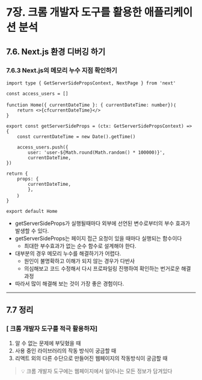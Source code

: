 # 7장.  크롬 개발자 도구를 활용한 애플리케이션 분석

## 7.6. Next.js 환경 디버깅 하기

### 7.6.3 Next.js의 메모리 누수 지점 확인하기

```tsx
import type { GetServerSidePropsContext, NextPage } from 'next'

const access_users = []

function Home({ currentDateTime }: { currentDateTime: number})｛
	return <>{cfcurrentDateTime}</>
}

export const getServerSideProps = (ctx: GetServerSidePropsContext) => {
	const currentDateTime = new Date().getTime()

	access_users.push({
		user: 'user-${Math.round(Math.random() * 100000)}', 
		currentDateTime,
})

return {
	props: {
		currentDateTime,
		},
	｝
}
	
export default Home
```

- getServerSideProps가 실행될때마다 외부에 선언된 변수로부터의 부수 효과가 발생할 수 있다.
- getServerSideProps는 페이지 접근 요청이 있을 때마다 실행되는 함수이다
    - 최대한 부수효과가 없는 순수 함수로 설계해야 한다.
- 대부분의 경우 메모리 누수를 해결하기가 어렵다.
    - 원인이 불명확하고 이해가 되지 않는 경우가 다반사
    - 의심해보고 코드 수정해서 다시 프로파일링 진행하여 확인하는 번거로운 해결 과정
- 따라서 많이 해결해 보는 것이 가장 좋은 경험이다.

---

## 7.7 정리

### [ 크롬 개발자 도구를 적극 활용하자]

1. 알 수 없는 문제에 부딪혔을 때
2. 사용 중인 라이브러리의 작동 방식이 궁금할 때
3. 리액트 외의 다른 수단으로 만들어진 웹페이지의 작동방식이 궁금할 때


> 💡 크롬 개발자 도구에는 웹페이지에서 일어나는 모든 정보가 담겨있다